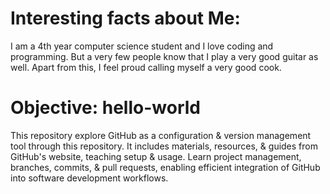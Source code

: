 # Interesting facts about Me:

I am a 4th year computer science student and I love coding and programming. But a very few people know that I play a very good guitar as well. Apart from this, I feel proud calling myself a very good cook.

# Objective: hello-world
This repository explore GitHub as a configuration &amp; version management tool through this repository. It includes materials, resources, &amp; guides from GitHub's website, teaching setup &amp; usage. Learn project management, branches, commits, &amp; pull requests, enabling efficient integration of GitHub into software development workflows.


